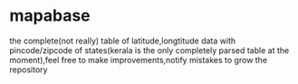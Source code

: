 # mapabase
the complete(not really) table of latitude,longtitude data with pincode/zipcode of states(kerala is the only completely parsed table at the moment),feel free to make improvements,notify mistakes to grow the repository
